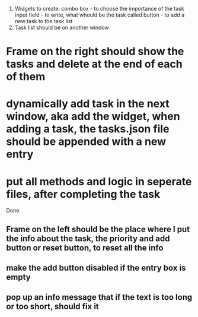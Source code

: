 

1. Widgets to create:
    combo box   - to choose the importance of the task
    input field - to write, what whould be the task called
    button      - to add a new task to the task list 
2. Task list
    should be on another window




# Frame on the right should show the tasks and delete at the end of each of them

# dynamically add task in the next window, aka add the widget, when adding a task, the tasks.json file should be appended with a new entry

# put all methods and logic in seperate files, after completing the task




Done

## Frame on the left should be the place where I put the info about the task, the priority and add button or reset button, to reset all the info

## make the add button disabled if the entry box is empty

## pop up an info message that if the text is too long or too short, should fix it
